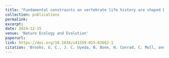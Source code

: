 ```yaml
---
title: "Fundamental constraints on vertebrate life history are shaped by aquatic-terrestrial transitions and reproductive mode"
collection: publications
permalink: 
excerpt:
date: 2024-12-15
venue: 'Nature Ecology and Evolution'
paperurl:
link: https://doi.org/10.1038/s41559-025-02663-1
citation: 'Brooks, G. C., J. C. Uyeda, N. Bone, H. Conrad, C. Mull, and H. K. Kindsvater. 2025. Fundamental constraints on vertebrate life history are shaped by aquatic-terrestrial transitions and reproductive mode. <i>Nature Ecology and Evolution</i> 9:857:866'
---
```

